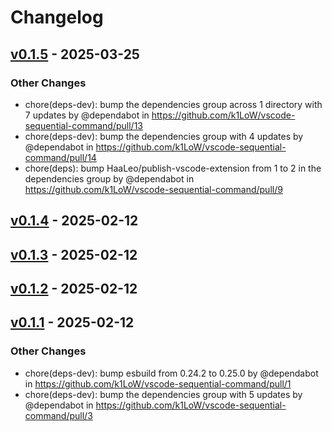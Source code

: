 # Changelog

## [v0.1.5](https://github.com/k1LoW/vscode-sequential-command/compare/v0.1.4...v0.1.5) - 2025-03-25
### Other Changes
- chore(deps-dev): bump the dependencies group across 1 directory with 7 updates by @dependabot in https://github.com/k1LoW/vscode-sequential-command/pull/13
- chore(deps-dev): bump the dependencies group with 4 updates by @dependabot in https://github.com/k1LoW/vscode-sequential-command/pull/14
- chore(deps): bump HaaLeo/publish-vscode-extension from 1 to 2 in the dependencies group by @dependabot in https://github.com/k1LoW/vscode-sequential-command/pull/9

## [v0.1.4](https://github.com/k1LoW/vscode-sequential-command/compare/v0.1.3...v0.1.4) - 2025-02-12

## [v0.1.3](https://github.com/k1LoW/vscode-sequential-command/compare/v0.1.2...v0.1.3) - 2025-02-12

## [v0.1.2](https://github.com/k1LoW/vscode-sequential-command/compare/v0.1.1...v0.1.2) - 2025-02-12

## [v0.1.1](https://github.com/k1LoW/vscode-sequential-command/commits/v0.1.1) - 2025-02-12
### Other Changes
- chore(deps-dev): bump esbuild from 0.24.2 to 0.25.0 by @dependabot in https://github.com/k1LoW/vscode-sequential-command/pull/1
- chore(deps-dev): bump the dependencies group with 5 updates by @dependabot in https://github.com/k1LoW/vscode-sequential-command/pull/3
